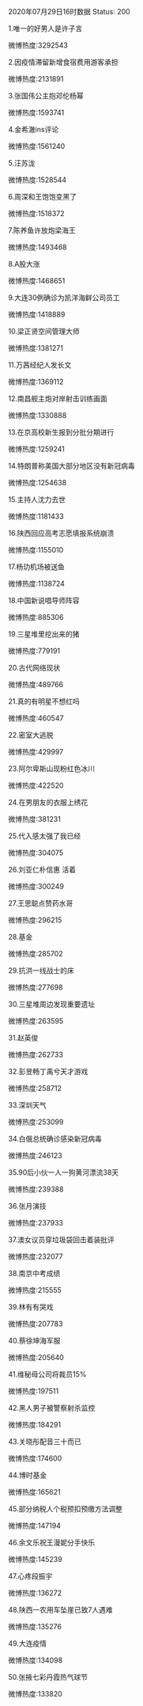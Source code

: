 2020年07月29日16时数据
Status: 200

1.唯一的好男人是许子言

微博热度:3292543

2.因疫情滞留新增食宿费用游客承担

微博热度:2131891

3.张国伟公主抱邓伦杨幂

微博热度:1593741

4.金希澈ins评论

微博热度:1561240

5.汪苏泷

微博热度:1528544

6.周深和王饱饱变黑了

微博热度:1518372

7.陈养鱼许放炮梁海王

微博热度:1493468

8.A股大涨

微博热度:1468651

9.大连30例确诊为凯洋海鲜公司员工

微博热度:1418889

10.梁正贤空间管理大师

微博热度:1381271

11.万茜经纪人发长文

微博热度:1369112

12.南昌舰主炮对岸射击训练画面

微博热度:1330888

13.在京高校新生报到分批分期进行

微博热度:1259241

14.特朗普称美国大部分地区没有新冠病毒

微博热度:1254638

15.主持人沈力去世

微博热度:1181433

16.陕西回应高考志愿填报系统崩溃

微博热度:1155010

17.杨玏机场被送鱼

微博热度:1138724

18.中国新说唱导师阵容

微博热度:885306

19.三星堆里挖出来的猪

微博热度:779191

20.古代网络现状

微博热度:489766

21.真的有明星不想红吗

微博热度:460547

22.密室大逃脱

微博热度:429997

23.阿尔卑斯山现粉红色冰川

微博热度:422520

24.在男朋友的衣服上绣花

微博热度:381231

25.代入感太强了我已经

微博热度:304075

26.刘亚仁朴信惠 活着

微博热度:300249

27.王思聪点赞药水哥

微博热度:296215

28.基金

微博热度:285702

29.抗洪一线战士的床

微博热度:277698

30.三星堆周边发现重要遗址

微博热度:263595

31.赵英俊

微博热度:262733

32.彭昱畅丁禹兮天才游戏

微博热度:258712

33.深圳天气

微博热度:253099

34.白俄总统确诊感染新冠病毒

微博热度:246123

35.90后小伙一人一狗黄河漂流38天

微博热度:239388

36.张月演技

微博热度:237933

37.澳女议员穿垃圾袋回击着装批评

微博热度:232077

38.南京中考成绩

微博热度:215555

39.林有有哭戏

微博热度:207783

40.蔡徐坤海军服

微博热度:205640

41.维秘母公司将裁员15%

微博热度:197511

42.黑人男子被警察射杀监控

微博热度:184291

43.关晓彤配音三十而已

微博热度:174600

44.博时基金

微博热度:165621

45.部分纳税人个税预扣预缴方法调整

微博热度:147194

46.余文乐祝王漫妮分手快乐

微博热度:145239

47.心疼段振宇

微博热度:136272

48.陕西一农用车坠崖已致7人遇难

微博热度:135276

49.大连疫情

微博热度:134098

50.张掖七彩丹霞热气球节

微博热度:133820

